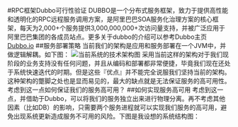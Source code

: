 #RPC框架Dubbo可行性验证
DUBBO是一个分布式服务框架，致力于提供高性能和透明化的RPC远程服务调用方案，是阿里巴巴SOA服务化治理方案的核心框架，每天为2,000+个服务提供3,000,000,000+次访问量支持，并被广泛应用于阿里巴巴集团的各成员站点。更多关于dubbo的介绍可以参考Dubbo主页[Dubbo.io](http://dubbo.io/)
##服务部署策略
当前我们的架构是应用和服务部署在一个JVM中，并做逻辑解耦。如下图：
![当前系统的技术架构图](http://7xlj4k.com1.z0.glb.clouddn.com/system-arch-1.png "当前系统架构图")
采用当前这样的架构对于我们现阶段的业务支持没有任何问题，并且从编码和部署都非常便捷，毕竟我们现在还处于系统快速迭代的时期。但是这些『优点』并不能完全说服我们坚持当前的架构。这种架构的蹩脚之处也是显而易见的，最大的缺点就是无法保证服务的高可用性。考虑到这一点如何保证我们的服务高可用？
##如何实现服务高可用
考虑到这一点，并借助于Dubbo，可以将我们的服务独立出来进行物理分离。再不考虑其他因素（比如DB）的影响，只需要两个服务进程就可以实现我们服务的高可用，避免出现系统更新造成服务不可用的风险。下图是我设想的系统结构图：


